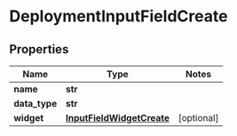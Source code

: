 # DeploymentInputFieldCreate

## Properties
Name | Type | Notes
------------ | ------------- | -------------
**name** | **str** | 
**data_type** | **str** | 
**widget** | [**InputFieldWidgetCreate**](InputFieldWidgetCreate.md) | [optional] 


